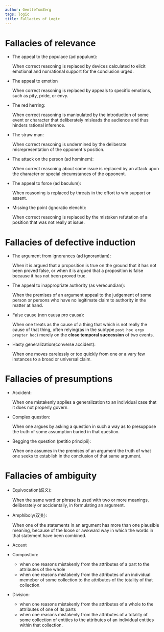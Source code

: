 ```yaml
---
author: GentleTomZerg
tags: logic
title: Fallacies of Logic
---
```


# Fallacies of relevance

- The appeal to the populace (ad populum):

  When correct reasoning is replaced by devices calculated to elicit emotional
  and nonrational support for the conclusion urged.

- The appeal to emotion

  When correct reasoning is replaced by appeals to specific emotions, such as
  pity, pride, or envy.

- The red herring:

  When correct reasoning is manipulated by the introduction of some event or
  character that deliberately misleads the audience and thus hinders rational
  inference.

- The straw man:

  When correct reasoning is undermined by the deliberate misrepresentation of
  the opponent's position.

- The attack on the person (ad hominem):

  When correct reasoning about some issue is replaced by an attack upon the
  character or special circumstances of the opponent.

- The appeal to force (ad baculum):

  When reasoning is replaced by threats in the
  effort to win support or assent.

- Missing the point (ignoratio elenchi):

  When correct reasoning is replaced by the mistaken refutation of a position
  that was not really at issue.

# Fallacies of defective induction

- The argument from ignorances (ad ignorantiam):

  When it is argued that a proposition is true on the ground that it has not
  been proved false, or when it is argued that a proposition is false because it
  has not been proved true.

- The appeal to inappropriate authority (as verecundiam):

  When the premises of an argument appeal to the judgement of some person or
  persons who have no legitimate claim to authority in the matter at hand.

- False cause (non causa pro causa):

  When one treats as the cause of a thing that which is not really the cause of
  that thing, often relying(as in the subtype `post hoc ergo propter hoc`)
  merely on the **close temporal succession** of two events.

- Hasty generalization(converse accident):

  When one moves carelessly or too quickly from one or a vary few instances to a
  broad or universal claim.

# Fallacies of presumptions

- Accident:

  When one mistakenly applies a generalization to an individual case that it
  does not properly govern.

- Complex question:

  When one argues by asking a question in such a way as to presuppose the truth
  of some assumption buried in that question.

- Begging the question (petitio principii):

  When one assumes in the premises of an argument the truth of what one seeks to
  establish in the conclusion of that same argument.

# Fallacies of ambiguity

- Equivocation(歧义):

  When the same word or phrase is used with two or more meanings, deliberately
  or accidentally, in formulating an argument.

- Amphiboly(双关):

  When one of the statements in an argument has more than one plausible meaning,
  because of the loose or awkward way in which the words in that statement have
  been combined.

- Accent
- Compostion:

  - when one reasons mistakenly from the attributes of a part to the attributes
    of the whole
  - when one reasons mistakenly from the attributes of an individual memeber of
    some collection to the attributes of the totality of that collection.

- Division:

  - when one reasons mistakenly from the attributes of a whole to the attributes
    of one of its parts
  - when one reasons mistakenly from the attributes of a totality of some
    collection of entities to the attributes of an individual entities within
    that collection.
